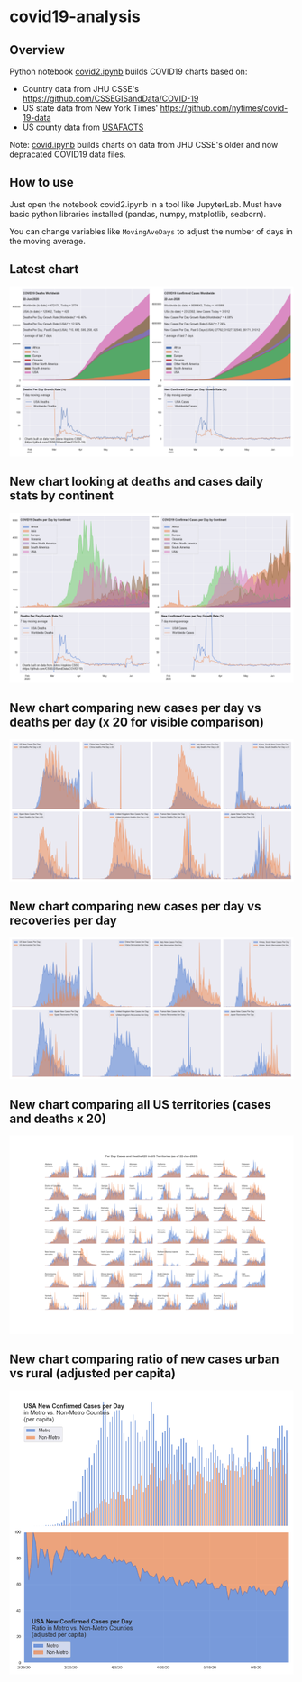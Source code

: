 # covid19-analysis

## Overview
Python notebook [covid2.ipynb](https://github.com/danlaw/covid19-analysis/blob/master/covid2.ipynb) builds COVID19 charts based on:
* Country data from JHU CSSE's https://github.com/CSSEGISandData/COVID-19
* US state data from New York Times' https://github.com/nytimes/covid-19-data
* US county data from [USAFACTS](https://usafacts.org/visualizations/coronavirus-covid-19-spread-map/)

Note: [covid.ipynb](https://github.com/danlaw/covid19-analysis/blob/master/covid.ipynb) builds charts on data from JHU CSSE's older and now depracated COVID19 data files.

## How to use
Just open the notebook covid2.ipynb in a tool like JupyterLab. Must have basic python libraries installed (pandas, numpy, matplotlib, seaborn).

You can change variables like ``MovingAveDays`` to adjust the number of days in the moving average.

## Latest chart
![Latest chart](charts/20200622-covid19-chart.png)

## New chart looking at deaths and cases daily stats by continent
![Comparison chart](charts/20200622-covid19-chart-perday.png)

## New chart comparing new cases per day vs deaths per day (x 20 for visible comparison)
![Comparison chart](charts/20200622-comparison-chart.png)

## New chart comparing new cases per day vs recoveries per day
![Recovery chart](charts/20200622-comparison-recovery-chart.png)

## New chart comparing all US territories (cases and deaths x 20)
![Territories chart](charts/20200622-compare-US-territories.png)

## New chart comparing ratio of new cases urban vs rural (adjusted per capita)
![Urban rural per capita chart](charts/20200622-US-counties-urban-vs-rural-per-capita.png)